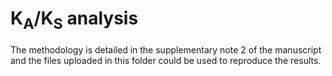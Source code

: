 # K<sub>A</sub>/K<sub>S</sub> analysis

The methodology is detailed in the supplementary note 2 of the manuscript and the files uploaded in this folder could be used to reproduce the results.
